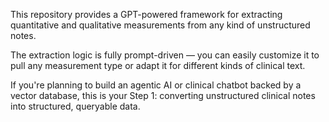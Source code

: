 This repository provides a GPT-powered framework for extracting quantitative and qualitative measurements from any kind of unstructured notes.

The extraction logic is fully prompt-driven — you can easily customize it to pull any measurement type or adapt it for different kinds of clinical text.

If you're planning to build an agentic AI or clinical chatbot backed by a vector database, this is your Step 1: converting unstructured clinical notes into structured, queryable data.
